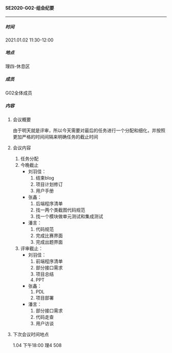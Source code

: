 #### SE2020-G02-组会纪要

-----

##### 时间

2021.01.02  11:30-12:00

##### 地点

理四-休息区

##### 成员

G02全体成员

##### 内容

1. 会议概要

   ​	由于明天就是评审，所以今天需要对最后的任务进行一个分配和细化，并按照更加严格的时间间隔来明确任务的截止时间

2. 会议内容

   1. 任务分配
   2. 今晚截止
      * 刘羽佳：
        1. 结束blog
        2. 项目计划修订
        3. 用户手册
      * 张鑫：
        1. 后端程序清单
        2. 找一两个类截图代码规范
        3. 找一个模块做单元测试和集成测试
      * 潘言：
        1. 代码规范
        2. 完成比赛界面
        3. 完成出题界面
   3. 评审截止：
      * 刘羽佳：
        1. 前端程序清单
        2. 部分接口需求
        3. 项目总结
        4. PPT
      * 张鑫：
        1. PDL
        2. 项目部署
      * 潘言：
        1. 部分接口需求
        2. 代码走查
        3. 用户访谈

3. 下次会议时间地点

   1.04 下午18:00 理4 508